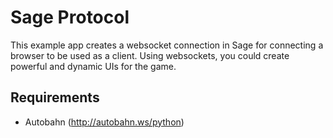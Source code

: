 Sage Protocol
=============

This example app creates a websocket connection in Sage for connecting a browser to be used as a
client. Using websockets, you could create powerful and dynamic UIs for the game.

## Requirements
- Autobahn (http://autobahn.ws/python)